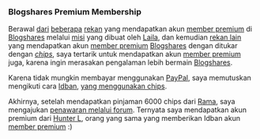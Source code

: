 ### Blogshares Premium Membership

Berawal [dari](http://blogshares.com/user.php?id=28971) [beberapa](http://blogshares.com/user.php?id=27221) [rekan](http://blogshares.com/user.php?id=28645)  yang mendapatkan akun [member premium][] di [Blogshares][] melalui [misi](http://blogshares.com/missions.php?list=250) yang dibuat oleh [Laila](http://blogshares.com/user.php?id=13413), dan kemudian [rekan lain](http://blogshares.com/user.php?id=27445) yang mendapatkan akun [member premium][] [Blogshares][] dengan ditukar dengan [*chips*](http://blogshares.com/help.php?node=16), saya tertarik untuk mendapatkan akun [member premium][] juga, karena ingin merasakan pengalaman lebih bermain [Blogshares][]. 

Karena tidak mungkin membayar menggunakan [PayPal](http://www.paypal.com/), saya memutuskan mengikuti cara [Idban](http://blogshares.com/user.php?id=27445), [yang menggunakan chips](http://secandri.com/blog/2005/06/10/terima-kasih-semuanya/).

Akhirnya, setelah mendapatkan pinjaman 6000 chips dari [Rama](http://ramskie.blogspot.com), saya mengajukan [penawaran melalui forum](http://blogshares.com/yabbse/index.php?topic=6074.0). Ternyata saya mendapatkan akun premium dari [Hunter L](http://blogshares.com/user.php?id=7100), orang yang sama yang memberikan Idban akun [member premium][] :)

[Blogshares]: http://blogshares.com/?referer=28257
[member premium]: http://blogshares.com/premium.php

<!-- {"time": "2005-06-20 07:48:57", "title": "Blogshares Premium Membership"} -->
